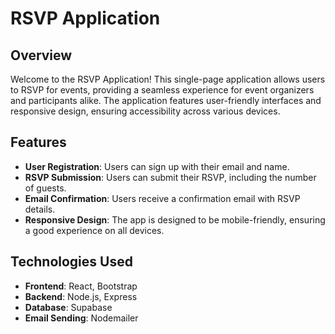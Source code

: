 # RSVP Application

## Overview

Welcome to the RSVP Application! This single-page application allows users to RSVP for events, providing a seamless experience for event organizers and participants alike. The application features user-friendly interfaces and responsive design, ensuring accessibility across various devices.

## Features

- **User Registration**: Users can sign up with their email and name.
- **RSVP Submission**: Users can submit their RSVP, including the number of guests.
- **Email Confirmation**: Users receive a confirmation email with RSVP details.
- **Responsive Design**: The app is designed to be mobile-friendly, ensuring a good experience on all devices.
  
## Technologies Used

- **Frontend**: React, Bootstrap
- **Backend**: Node.js, Express
- **Database**: Supabase
- **Email Sending**: Nodemailer
